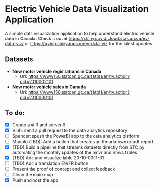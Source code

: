 # Electric Vehicle Data Visualization Application
A simple data visualization application to help understand electric vehicle data in Canada. Check it out at https://shiny.covid.cloud.statcan.ca/ev-data-viz/ or https://qvinh.shinyapps.io/ev-data-viz for the latest updates.

## Datasets
- **New motor vehicle registrations in Canada**
  - Url: https://www150.statcan.gc.ca/t1/tbl1/en/tv.action?pid=2010002101
- **New motor vehicle sales in Canada**
  - Url: https://www150.statcan.gc.ca/t1/tbl1/en/tv.action?pid=2010000101

## To do:

- [x] Create a ui.R and server.R
- [x] Vinh: send a pull request to the data analytics repository
- [ ] Spencer: spush the PowerBI app to the data analytics platform
- [ ] Manolo (TBD): Add a button that creates an Rmarkdown or pdf report
- [x] (TBD) Build a pipeline that streams datasets directly from STC by automating the monthly updates of the nmvr and nmvs tables
- [x] (TBD) Add and visualize table 20-10-0001-01
- [ ] (TBD) Add a translation EN/FR button
- [ ] Present the proof of concept and collect feedback
- [ ] Clean the main map
- [x] Push and host the app
